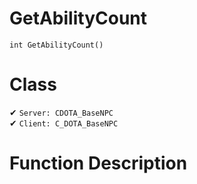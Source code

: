 # GetAbilityCount
```
int GetAbilityCount()
```
# Class
✔ `Server: CDOTA_BaseNPC`  
✔ `Client: C_DOTA_BaseNPC`  

# Function Description

